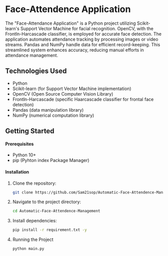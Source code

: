 # Face-Attendence Application

The "Face-Attendance Application" is a Python project utilizing Scikit-learn's Support Vector Machine for facial recognition. OpenCV, with the Frontln-Harcascade classifier, is employed for accurate face detection. The application automates attendance tracking by processing images or video streams. Pandas and NumPy handle data for efficient record-keeping. This streamlined system enhances accuracy, reducing manual efforts in attendance management.

## Technologies Used
- Python
- Scikit-learn (for Support Vector Machine implementation)
- OpenCV (Open Source Computer Vision Library)
- Frontln-Harcascade (specific Haarcascade classifier for frontal face detection)
- Pandas (data manipulation library)
- NumPy (numerical computation library)


## Getting Started

#### Prerequisites
- Python 10+
- pip (Pyhton index Package Manager)


#### Installation
1. Clone the repository:
    ```bash
    git clone https://github.com/Sam21sop/Automatic-Face-Attendence-Management.git

2. Navigate to the project directory:
    ```bash
    cd Automatic-Face-Attendence-Management

3. Install dependencies:
    ```bash
    pip install -r requirement.txt -y

4. Running the Project
    ```bash
    python main.py
